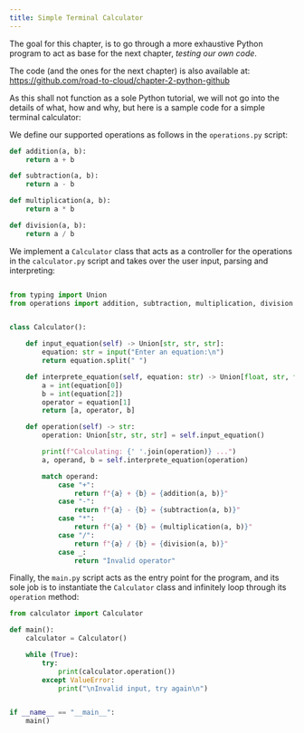 ```yaml
---
title: Simple Terminal Calculator
---
```


The goal for this chapter, is to go through a more exhaustive Python program to act as base for the next chapter, *testing our own code*.

The code (and the ones for the next chapter) is also available at: https://github.com/road-to-cloud/chapter-2-python-github

As this shall not function as a sole Python tutorial, we will not go into the details of what, how and why, but here is a sample code for a simple terminal calculator:

We define our supported operations as follows in the `operations.py` script:

```python title=operations.py
def addition(a, b):
    return a + b

def subtraction(a, b):
    return a - b

def multiplication(a, b):
    return a * b

def division(a, b):
    return a / b
```

We implement a `Calculator` class that acts as a controller for the operations in the `calculator.py` script and takes over the user input, parsing and interpreting:

```python title=calculator.py

from typing import Union
from operations import addition, subtraction, multiplication, division


class Calculator():

    def input_equation(self) -> Union[str, str, str]:
        equation: str = input("Enter an equation:\n")
        return equation.split(" ")

    def interprete_equation(self, equation: str) -> Union[float, str, float]:
        a = int(equation[0])
        b = int(equation[2])
        operator = equation[1]
        return [a, operator, b]

    def operation(self) -> str:
        operation: Union[str, str, str] = self.input_equation()

        print(f"Calculating: {' '.join(operation)} ...")
        a, operand, b = self.interprete_equation(operation)

        match operand:
            case "+":
                return f"{a} + {b} = {addition(a, b)}"
            case "-":
                return f"{a} - {b} = {subtraction(a, b)}"
            case "*":
                return f"{a} * {b} = {multiplication(a, b)}"
            case "/":
                return f"{a} / {b} = {division(a, b)}"
            case _:
                return "Invalid operator"
```

Finally, the `main.py` script acts as the entry point for the program, and its sole job is to instantiate the `Calculator` class and infinitely loop through its `operation` method:

```python title=main.py
from calculator import Calculator

def main():
    calculator = Calculator()

    while (True):
        try:
            print(calculator.operation())
        except ValueError:
            print("\nInvalid input, try again\n")


if __name__ == "__main__":
    main()
```